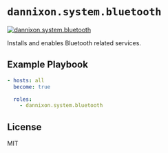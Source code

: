 # `dannixon.system.bluetooth`

[![dannixon.system.bluetooth](https://github.com/DanNixon/ansible-system/actions/workflows/bluetooth.yml/badge.svg?branch=main)](https://github.com/DanNixon/ansible-system/actions/workflows/bluetooth.yml)

Installs and enables Bluetooth related services.

## Example Playbook

```yaml
- hosts: all
  become: true

  roles:
    - dannixon.system.bluetooth
```

## License

MIT
